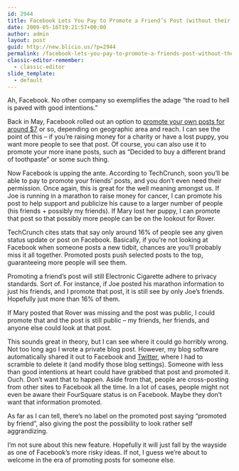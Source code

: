 ```yaml
---
id: 2944
title: Facebook Lets You Pay to Promote a Friend’s Post (without their permission)
date: 2009-05-16T19:21:57+00:00
author: admin
layout: post
guid: http://new.blicio.us/?p=2944
permalink: /facebook-lets-you-pay-to-promote-a-friends-post-without-their-permission/
classic-editor-remember:
  - classic-editor
slide_template:
  - default
---
```

Ah, Facebook. No other company so exemplifies the adage “the road to hell is paved with good intentions.”

Back in May, Facebook rolled out an option to [promote your own posts for around $7](https://web.archive.org/web/20140421053050/https://www.facebook.com/help/promote) or so, depending on geographic area and reach. I can see the point of this – if you’re raising money for a charity or have a lost puppy, you want more people to see that post. Of course, you can also use it to promote your more inane posts, such as “Decided to buy a different brand of toothpaste” or some such thing.

Now Facebook is upping the ante. According to TechCrunch, soon you’ll be able to pay to promote your friends’ posts, and you don’t even need their permission. Once again, this is great for the well meaning amongst us. If Joe is running in a marathon to raise money for cancer, I can promote his post to help support and publicize his cause to a larger number of people (his friends + possibly my friends). If Mary lost her puppy, I can promote that post so that possibly more people can be on the lookout for Rover.

TechCrunch cites stats that say only around 16% of people see any given status update or post on Facebook. Basically, if you’re not looking at Facebook when someone posts a new tidbit, chances are you’ll probably miss it all together. Promoted posts push selected posts to the top, guaranteeing more people will see them.

Promoting a friend’s post will still Electronic Cigarette adhere to privacy standards. Sort of. For instance, if Joe posted his marathon information to just his friends, and I promote that post, it is still see by only Joe’s friends. Hopefully just more than 16% of them.

If Mary posted that Rover was missing and the post was public, I could promote that and the post is still public – my friends, her friends, and anyone else could look at that post.

This sounds great in theory, but I can see where it could go horribly wrong. Not too long ago I wrote a private blog post. However, my blog software automatically shared it out to Facebook and [Twitter](https://new.blicio.us/how-to-promote-your-startup-using-twitter/), where I had to scramble to delete it (and modify those blog settings). Someone with less than good intentions at heart could have grabbed that post and promoted it. Ouch. Don’t want that to happen. Aside from that, people are cross-posting from other sites to Facebook all the time. In a lot of cases, people might not even be aware their FourSquare status is on Facebook. Maybe they don’t want that information promoted.

As far as I can tell, there’s no label on the promoted post saying “promoted by friend”, also giving the post the possibility to look rather self aggrandizing.

I’m not sure about this new feature. Hopefully it will just fall by the wayside as one of Facebook’s more risky ideas. If not, I guess we’re about to welcome in the era of promoting posts for someone else.